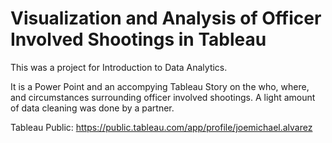 # Visualization and Analysis of Officer Involved Shootings in Tableau
This was a project for Introduction to Data Analytics.

It is a Power Point and an accompying Tableau Story on the who, where, and circumstances surrounding officer involved shootings.
A light amount of data cleaning was done by a partner.

Tableau Public: https://public.tableau.com/app/profile/joemichael.alvarez